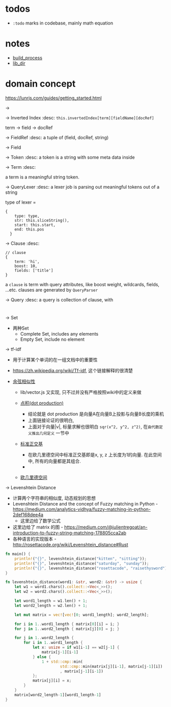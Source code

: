 
# todos
* `:todo` marks in codebase, mainly math equation



# notes

* [build_process](build_process)
* [lib_dir](lib_dir)


# domain concept

https://lunrjs.com/guides/getting_started.html


->  


-> Inverted Index
:desc: 
`this.invertedIndex[term][fieldName][docRef]`

term -> field -> docRef 

-> FieldRef
:desc: 
a tuple of (field, docRef, string)

-> Field



-> Token
:desc: 
a token is a string with some meta data inside


-> Term
:desc: 

a term is a meaningful string token.


-> QueryLexer
:desc: 
a lexer job is parsing out meaningful tokens out of a string

type of lexer = 
```
{
    type: type,
    str: this.sliceString(),
    start: this.start,
    end: this.pos
  }
```



-> Clause
:desc: 

```
// clause
{
    term: 'hi',
    boost: 10,
    fields: ['title']
}
```

a `clause` is term with query attributes, like boost weight, wildcards, fields, ...etc.
clauses are generated by `QueryParser`


->  Query
:desc: a query is collection of clause, with  





# 
-> Set
* 两种Set
  * Complete Set, includes any elements
  * Empty Set, include no element


-> tf-idf
  * 用于计算某个单词的在一组文档中的重要性
  * https://zh.wikipedia.org/wiki/Tf-idf, 这个链接解释的很清楚


* [余弦相似性](https://zh.wikipedia.org/wiki/%E4%BD%99%E5%BC%A6%E7%9B%B8%E4%BC%BC%E6%80%A7)
  * lib/vector.js 又实现, 只不过并没有严格按照wiki中的定义来做
  * [点积(dot production)](https://zh.wikipedia.org/wiki/%E7%82%B9%E7%A7%AF)
    * 结论就是 dot production 是向量A在向量B上投影与向量B长度的乘机
    * 上面链接论证的很明白, 
    * 上面对于向量|v|, 标量求解也很明白 `sqr(x^2, y^2, z^2)`, 在`由代数定义推出几何定义` 一节中

  * [标准正交基](https://zh.wikipedia.org/wiki/%E6%A0%87%E5%87%86%E6%AD%A3%E4%BA%A4%E5%9F%BA) 
    * 在欧几里德空间中标准正交基即是x, y, z 上长度为1的向量. 在此空间中, 所有的向量都是其组合.
    *
  * [欧几里德空间](https://zh.wikipedia.org/wiki/%E6%AC%A7%E5%87%A0%E9%87%8C%E5%BE%97%E7%A9%BA%E9%97%B4)

-> Levenshtein Distance
  * 计算两个字符串的相似度, 动态规划的思想
  * Levenshtein Distance and the concept of Fuzzy matching in Python - https://medium.com/analytics-vidhya/fuzzy-matching-in-python-2def168dee4a
    * 这里边给了数学公式 
  * 这里边给了 matrix 的图 - https://medium.com/@julientregoat/an-introduction-to-fuzzy-string-matching-178805cca2ab
  * 各种语言的实现版本 -  http://rosettacode.org/wiki/Levenshtein_distance#Rust


  ```rust
  fn main() {
      println!("{}", levenshtein_distance("kitten", "sitting"));
      println!("{}", levenshtein_distance("saturday", "sunday"));
      println!("{}", levenshtein_distance("rosettacode", "raisethysword"));
  }
  
  fn levenshtein_distance(word1: &str, word2: &str) -> usize {
      let w1 = word1.chars().collect::<Vec<_>>();
      let w2 = word2.chars().collect::<Vec<_>>();
  
      let word1_length = w1.len() + 1;
      let word2_length = w2.len() + 1;
  
      let mut matrix = vec![vec![0; word1_length]; word2_length];
  
      for i in 1..word1_length { matrix[0][i] = i; }
      for j in 1..word2_length { matrix[j][0] = j; }
  
      for j in 1..word2_length {
          for i in 1..word1_length {
              let x: usize = if w1[i-1] == w2[j-1] {
                  matrix[j-1][i-1]
              } else {
                  1 + std::cmp::min(
                          std::cmp::min(matrix[j][i-1], matrix[j-1][i])
                          , matrix[j-1][i-1])
              };
              matrix[j][i] = x;
          }
      }
      matrix[word2_length-1][word1_length-1]
  }
  ```


